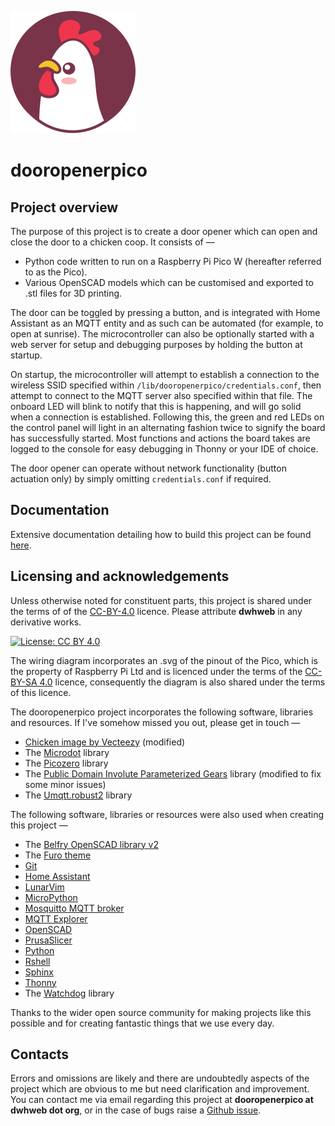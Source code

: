 ![Chicken](./docs/source/_images/chicken.svg) 

# dooropenerpico

## Project overview

The purpose of this project is to create a door opener which can open and close the door to a chicken coop. It consists of —

- Python code written to run on a Raspberry Pi Pico W (hereafter referred to as the Pico).
- Various OpenSCAD models which can be customised and exported to .stl files for 3D printing.

The door can be toggled by pressing a button, and is integrated with Home Assistant as an MQTT entity and as such can be automated (for example, to open at sunrise). The microcontroller can also be optionally started with a web server for setup and debugging purposes by holding the button at startup.

On startup, the microcontroller will attempt to establish a connection to the wireless SSID specified within `/lib/dooropenerpico/credentials.conf`, then attempt to connect to the MQTT server also specified within that file. The onboard LED will blink to notify that this is happening, and will go solid when a connection is established. Following this, the green and red LEDs on the control panel will light in an alternating fashion twice to signify the board has successfully started. Most functions and actions the board takes are logged to the console for easy debugging in Thonny or your IDE of choice.

The door opener can operate without network functionality (button actuation only) by simply omitting `credentials.conf` if required.

## Documentation

Extensive documentation detailing how to build this project can be found [here](https://dwhweb.github.io/dooropenerpico).

## Licensing and acknowledgements

Unless otherwise noted for constituent parts, this project is shared under the terms of of the [CC-BY-4.0](https://creativecommons.org/licenses/by/4.0/) licence. Please attribute **dwhweb** in any derivative works.

[![License: CC BY 4.0](https://licensebuttons.net/l/by/4.0/80x15.png)](https://creativecommons.org/licenses/by/4.0/)

The wiring diagram incorporates an .svg of the pinout of the Pico, which is the property of Raspberry Pi Ltd and is licenced under the terms of the [CC-BY-SA 4.0](https://creativecommons.org/licenses/by-sa/4.0/) licence, consequently the diagram is also shared under the terms of this licence.

The dooropenerpico project incorporates the following software, libraries and resources. If I've somehow missed you out, please get in touch —

- [Chicken image by Vecteezy](https://www.vecteezy.com/vector-art/6046486-chicken-logo-cartoon-character-cute-cartoon-rooster-chicken-gives-thumbs-up-vector-logo-illustrationt) (modified)
- The [Microdot](https://github.com/miguelgrinberg/microdot) library
- The [Picozero](https://github.com/RaspberryPiFoundation/picozero) library
- The [Public Domain Involute Parameterized Gears](https://www.thingiverse.com/thing:5505) library (modified to fix some minor issues)
- The [Umqtt.robust2](https://github.com/fizista/micropython-umqtt.robust2) library

The following software, libraries or resources were also used when creating this project —

- The [Belfry OpenSCAD library v2](https://github.com/BelfrySCAD/BOSL2)
- The [Furo theme](https://github.com/pradyunsg/furo)
- [Git](https://git-scm.com/)
- [Home Assistant](https://www.home-assistant.io/)
- [LunarVim](https://www.lunarvim.org/)
- [MicroPython](https://micropython.org/)
- [Mosquitto MQTT broker](https://mosquitto.org/)
- [MQTT Explorer](https://mqtt-explorer.com/)
- [OpenSCAD](https://openscad.org/)
- [PrusaSlicer](https://www.prusa3d.com/en/page/prusaslicer_424/)
- [Python](https://www.python.org/)
- [Rshell](https://github.com/dhylands/rshell)
- [Sphinx](https://www.sphinx-doc.org/en/master/)
- [Thonny](https://thonny.org/)
- The [Watchdog](https://github.com/gorakhargosh/watchdog) library

Thanks to the wider open source community for making projects like this possible and for creating fantastic things that we use every day.

## Contacts

Errors and omissions are likely and there are undoubtedly aspects of the project which are obvious to me but need clarification and improvement. You can contact me via email regarding this project at **dooropenerpico at dwhweb dot org**, or in the case of bugs raise a [Github issue](https://github.com/dwhweb/dooropenerpico/issues).
